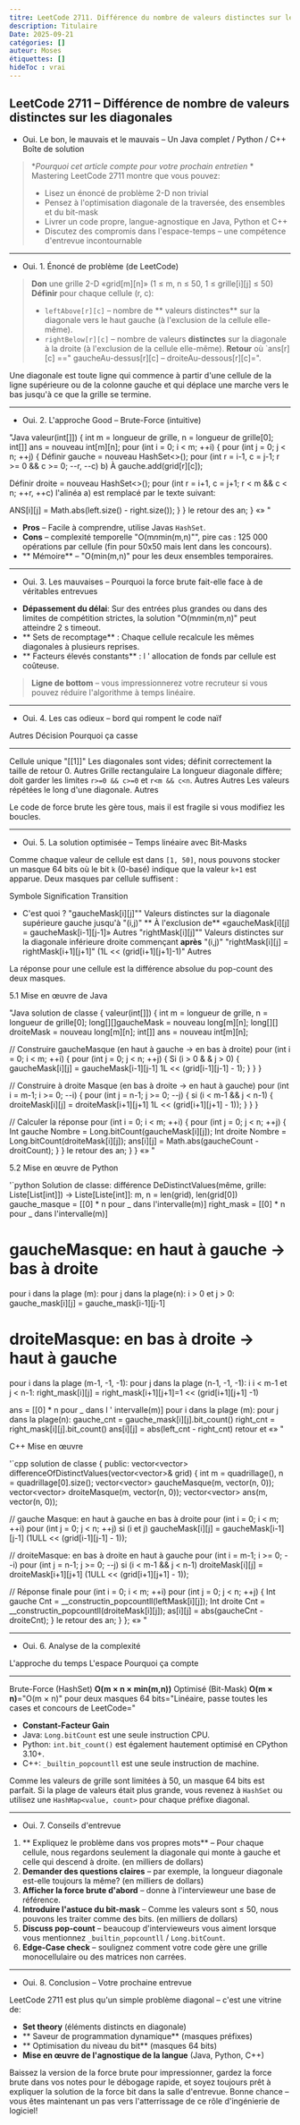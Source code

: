 ```yaml
---
titre: LeetCode 2711. Différence du nombre de valeurs distinctes sur les diagonales -
description: Titulaire
Date: 2025-09-21
catégories: []
auteur: Moses
étiquettes: []
hideToc : vrai
---
```

## LeetCode 2711 – Différence de nombre de valeurs distinctes sur les diagonales
- Oui. Le bon, le mauvais et le mauvais – Un Java complet / Python / C++ Boîte de solution

> **Pourquoi cet article compte pour votre prochain entretien* *
> Mastering LeetCode 2711 montre que vous pouvez:
> * Lisez un énoncé de problème 2-D non trivial
> * Pensez à l'optimisation diagonale de la traversée, des ensembles et du bit-mask
> * Livrer un code propre, langue-agnostique en Java, Python et C++
> * Discutez des compromis dans l'espace-temps – une compétence d'entrevue incontournable

---

- Oui. 1. Énoncé de problème (de LeetCode)

> **Don** une grille 2-D «grid[m][n]» (1 ≤ m, n ≤ 50, 1 ≤ grille[i][j] ≤ 50)
> **Définir** pour chaque cellule (r, c):
> * `leftAbove[r][c]` – nombre de ** valeurs distinctes** sur la diagonale vers le haut gauche (à l'exclusion de la cellule elle-même).
> * `rightBelow[r][c]` – nombre de valeurs **distinctes** sur la diagonale à la droite (à l'exclusion de la cellule elle-même).
> **Retour** où
> `ans[r][c] ==" gaucheAu-dessus[r][c] – droiteAu-dessous[r][c]=".

Une diagonale est toute ligne qui commence à partir d'une cellule de la ligne supérieure ou de la colonne gauche et qui déplace une marche vers le bas jusqu'à ce que la grille se termine.

---

- Oui. 2. L'approche Good – Brute-Force (intuitive)

"Java
valeur(int[]]) {
int m = longueur de grille, n = longueur de grille[0];
int[]] ans = nouveau int[m][n];
pour (int i = 0; i < m; ++i) {
pour (int j = 0; j < n; ++j) {
Définir <integer> gauche = nouveau HashSet<>();
pour (int r = i-1, c = j-1; r >= 0 && c >= 0; --r, --c)
b) À gauche.add(grid[r][c]);

Définir <integer> droite = nouveau HashSet<>();
pour (int r = i+1, c = j+1; r < m && c < n; ++r, ++c)
l'alinéa a) est remplacé par le texte suivant:

ANS[i][j] = Math.abs(left.size() - right.size());
}
}
le retour des an;
}
«» "

* **Pros** – Facile à comprendre, utilise Javas `HashSet`.
* **Cons** – complexité temporelle "O(m*n*min(m,n)"", pire cas : 125 000 opérations par cellule (fin pour 50x50 mais lent dans les concours).
* ** Mémoire** – "O(min(m,n)" pour les deux ensembles temporaires.

---

- Oui. 3. Les mauvaises – Pourquoi la force brute fait-elle face à de véritables entrevues

* **Dépassement du délai**: Sur des entrées plus grandes ou dans des limites de compétition strictes, la solution "O(m*n*min(m,n)" peut atteindre 2 s timeout.
* ** Sets de recomptage** : Chaque cellule recalcule les mêmes diagonales à plusieurs reprises.
* ** Facteurs élevés constants** : l ' allocation de fonds par cellule est coûteuse.

> **Ligne de bottom** – vous impressionnerez votre recruteur si vous pouvez réduire l'algorithme à temps linéaire.

---

- Oui. 4. Les cas odieux – bord qui rompent le code naïf

Autres Décision Pourquoi ça casse
-- -- -- -- -- --
Cellule unique "[[1]]" Les diagonales sont vides; définit correctement la taille de retour 0. Autres
Grille rectangulaire La longueur diagonale diffère; doit garder les limites `r>=0 && c>=0` et `r<m && c<n`. Autres
Autres Les valeurs répétées le long d'une diagonale. Autres

Le code de force brute les gère tous, mais il est fragile si vous modifiez les boucles.

---

- Oui. 5. La solution optimisée – Temps linéaire avec Bit‐Masks

Comme chaque valeur de cellule est dans `[1, 50]`, nous pouvons stocker un masque 64 bits où le bit `k` (0-basé) indique que la valeur `k+1` est apparue.
Deux masques par cellule suffisent :

Symbole Signification Transition
- C'est quoi ?
"gaucheMask[i][j]"" Valeurs distinctes sur la diagonale supérieure gauche jusqu'à "(i,j)" ** À l'exclusion de** «gaucheMask[i][j] = gaucheMask[i-1][j-1]» Autres
"rightMask[i][j]"" Valeurs distinctes sur la diagonale inférieure droite commençant **après** "(i,j)" "rightMask[i][j] = rightMask[i+1][j+1]" (1L << (grid[i+1][j+1]-1)" Autres

La réponse pour une cellule est la différence absolue du pop-count des deux masques.

5.1 Mise en œuvre de Java

"Java
solution de classe {
valeur(int[]]) {
int m = longueur de grille, n = longueur de grille[0];
long[][]gaucheMask = nouveau long[m][n];
long[][] droiteMask = nouveau long[m][n];
int[]] ans = nouveau int[m][n];

// Construire gaucheMasque (en haut à gauche → en bas à droite)
pour (int i = 0; i < m; ++i) {
pour (int j = 0; j < n; ++j) {
Si (i > 0 & & j > 0) {
gaucheMask[i][j] = gaucheMask[i-1][j-1]
1L << (grid[i-1][j-1] - 1);
}
}
}

// Construire à droite Masque (en bas à droite → en haut à gauche)
pour (int i = m-1; i >= 0; --i) {
pour (int j = n-1; j >= 0; --j) {
si (i < m-1 && j < n-1) {
droiteMask[i][j] = droiteMask[i+1][j+1]
1L << (grid[i+1][j+1] - 1));
}
}
}

// Calculer la réponse
pour (int i = 0; i < m; ++i) {
pour (int j = 0; j < n; ++j) {
Int gauche Nombre = Long.bitCount(gaucheMask[i][j]);
Int droite Nombre = Long.bitCount(droiteMask[i][j]);
ans[i][j] = Math.abs(gaucheCount - droitCount);
}
}
le retour des an;
}
}
«» "

5.2 Mise en œuvre de Python

'`python
Solution de classe:
différence DeDistinctValues(même, grille: Liste[List[int]]) -> Liste[Liste[int]]:
m, n = len(grid), len(grid[0])
gauche_masque = [[0] * n pour _ dans l'intervalle(m)]
right_mask = [[0] * n pour _ dans l'intervalle(m)]

# gaucheMasque: en haut à gauche -> bas à droite
pour i dans la plage (m):
pour j dans la plage(n):
i > 0 et j > 0:
gauche_mask[i][j] = gauche_mask[i-1][j-1]

# droiteMasque: en bas à droite -> haut à gauche
pour i dans la plage (m-1, -1, -1):
pour j dans la plage (n-1, -1, -1):
i i < m-1 et j < n-1:
right_mask[i][j] = right_mask[i+1][j+1]=1 << (grid[i+1][j+1] -1)

ans = [[0] * n pour _ dans l ' intervalle(m)]
pour i dans la plage (m):
pour j dans la plage(n):
gauche_cnt = gauche_mask[i][j].bit_count()
right_cnt = right_mask[i][j].bit_count()
ans[i][j] = abs(left_cnt - right_cnt)
retour et
«» "

C++ Mise en œuvre

'`cpp
solution de classe {
public:
vector<vector<int>> differenceOfDistinctValues(vector<vector<int>>& grid) {
int m = quadrillage(), n = quadrillage[0].size();
vector<vector<unsigned long>> gaucheMasque(m, vector<unsigned long>(n, 0));
vector<vector<unsigned long>> droiteMasque(m, vector<unsigned long>(n, 0));
vector<vector<int>> ans(m, vector<int>(n, 0));

// gauche Masque: en haut à gauche en bas à droite
pour (int i = 0; i < m; ++i)
pour (int j = 0; j < n; ++j)
si (i et j)
gaucheMask[i][j] = gaucheMask[i-1][j-1]
(1ULL << (grid[i-1][j-1] - 1));

// droiteMasque: en bas à droite en haut à gauche
pour (int i = m-1; i >= 0; --i)
pour (int j = n-1; j >= 0; --j)
si (i < m-1 && j < n-1)
droiteMask[i][j] = droiteMask[i+1][j+1]
(1ULL << (grid[i+1][j+1] - 1));

// Réponse finale
pour (int i = 0; i < m; ++i)
pour (int j = 0; j < n; ++j) {
Int gauche Cnt = __constructin_popcountll(leftMask[i][j]);
Int droite Cnt = __constructin_popcountll(droiteMask[i][j]);
as[i][j] = abs(gaucheCnt - droiteCnt);
}
le retour des an;
}
};
«» "

---

- Oui. 6. Analyse de la complexité

L'approche du temps L'espace Pourquoi ça compte
-- -- -- -- -- -- -- -- -- -- -- -- --
Brute-Force (HashSet) **O(m × n × min(m,n))**
Optimisé (Bit-Mask) **O(m × n)**="O(m × n)" pour deux masques 64 bits="Linéaire, passe toutes les cases et concours de LeetCode="

* **Constant-Facteur Gain**
* Java: `Long.bitCount` est une seule instruction CPU.
* Python: `int.bit_count()` est également hautement optimisé en CPython 3.10+.
* C++: `_builtin_popcountll` est une seule instruction de machine.

Comme les valeurs de grille sont limitées à 50, un masque 64 bits est parfait.
Si la plage de valeurs était plus grande, vous revenez à `HashSet` ou utilisez une `HashMap<value, count>` pour chaque préfixe diagonal.

---

- Oui. 7. Conseils d'entrevue

1. ** Expliquez le problème dans vos propres mots** – Pour chaque cellule, nous regardons seulement la diagonale qui monte à gauche et celle qui descend à droite. (en milliers de dollars)
2. **Demander des questions claires** – par exemple, la longueur diagonale est-elle toujours la même? (en milliers de dollars)
3. **Afficher la force brute d'abord** – donne à l'intervieweur une base de référence.
4. **Introduire l'astuce du bit-mask** – Comme les valeurs sont ≤ 50, nous pouvons les traiter comme des bits. (en milliers de dollars)
5. **Discuss pop-count** – beaucoup d'intervieweurs vous aiment lorsque vous mentionnez `_builtin_popcountll` / `Long.bitCount`.
6. **Edge‐Case check** – soulignez comment votre code gère une grille monocellulaire ou des matrices non carrées.

---

- Oui. 8. Conclusion – Votre prochaine entrevue

LeetCode 2711 est plus qu'un simple problème diagonal – c'est une vitrine de:

* **Set theory** (éléments distincts en diagonale)
* ** Saveur de programmation dynamique** (masques préfixes)
* ** Optimisation du niveau du bit** (masques 64 bits)
* **Mise en œuvre de l'agnostique de la langue** (Java, Python, C++)

Baissez la version de la force brute pour impressionner, gardez la force brute dans vos notes pour le débogage rapide, et soyez toujours prêt à expliquer la solution de la force bit dans la salle d'entrevue. Bonne chance – vous êtes maintenant un pas vers l'atterrissage de ce rôle d'ingénierie de logiciel!